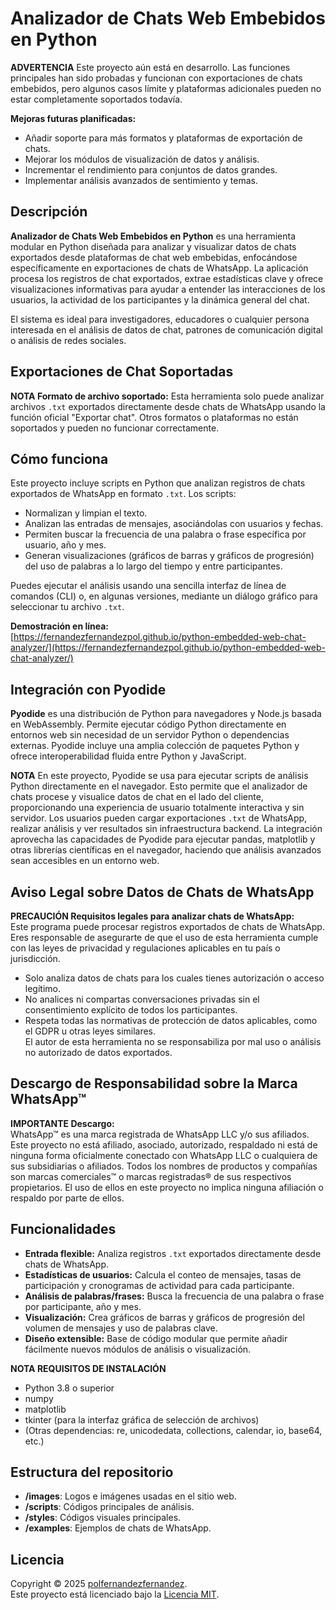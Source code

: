 # Analizador de Chats Web Embebidos en Python

**ADVERTENCIA** Este proyecto aún está en desarrollo. Las funciones principales han sido probadas y funcionan con exportaciones de chats embebidos, pero algunos casos límite y plataformas adicionales pueden no estar completamente soportados todavía.

**Mejoras futuras planificadas:**
- Añadir soporte para más formatos y plataformas de exportación de chats.
- Mejorar los módulos de visualización de datos y análisis.
- Incrementar el rendimiento para conjuntos de datos grandes.
- Implementar análisis avanzados de sentimiento y temas.

## Descripción

**Analizador de Chats Web Embebidos en Python** es una herramienta modular en Python diseñada para analizar y visualizar datos de chats exportados desde plataformas de chat web embebidas, enfocándose específicamente en exportaciones de chats de WhatsApp. La aplicación procesa los registros de chat exportados, extrae estadísticas clave y ofrece visualizaciones informativas para ayudar a entender las interacciones de los usuarios, la actividad de los participantes y la dinámica general del chat.

El sistema es ideal para investigadores, educadores o cualquier persona interesada en el análisis de datos de chat, patrones de comunicación digital o análisis de redes sociales.

## Exportaciones de Chat Soportadas

**NOTA Formato de archivo soportado:** Esta herramienta solo puede analizar archivos `.txt` exportados directamente desde chats de WhatsApp usando la función oficial "Exportar chat". Otros formatos o plataformas no están soportados y pueden no funcionar correctamente.

## Cómo funciona

Este proyecto incluye scripts en Python que analizan registros de chats exportados de WhatsApp en formato `.txt`. Los scripts:
- Normalizan y limpian el texto.
- Analizan las entradas de mensajes, asociándolas con usuarios y fechas.
- Permiten buscar la frecuencia de una palabra o frase específica por usuario, año y mes.
- Generan visualizaciones (gráficos de barras y gráficos de progresión) del uso de palabras a lo largo del tiempo y entre participantes.

Puedes ejecutar el análisis usando una sencilla interfaz de línea de comandos (CLI) o, en algunas versiones, mediante un diálogo gráfico para seleccionar tu archivo `.txt`.

**Demostración en línea:**  
[https://fernandezfernandezpol.github.io/python-embedded-web-chat-analyzer/](https://fernandezfernandezpol.github.io/python-embedded-web-chat-analyzer/)

## Integración con Pyodide

**Pyodide** es una distribución de Python para navegadores y Node.js basada en WebAssembly. Permite ejecutar código Python directamente en entornos web sin necesidad de un servidor Python o dependencias externas. Pyodide incluye una amplia colección de paquetes Python y ofrece interoperabilidad fluida entre Python y JavaScript.

**NOTA** En este proyecto, Pyodide se usa para ejecutar scripts de análisis Python directamente en el navegador. Esto permite que el analizador de chats procese y visualice datos de chat en el lado del cliente, proporcionando una experiencia de usuario totalmente interactiva y sin servidor. Los usuarios pueden cargar exportaciones `.txt` de WhatsApp, realizar análisis y ver resultados sin infraestructura backend. La integración aprovecha las capacidades de Pyodide para ejecutar pandas, matplotlib y otras librerías científicas en el navegador, haciendo que análisis avanzados sean accesibles en un entorno web.

## Aviso Legal sobre Datos de Chats de WhatsApp

**PRECAUCIÓN Requisitos legales para analizar chats de WhatsApp:**  
Este programa puede procesar registros exportados de chats de WhatsApp. Eres responsable de asegurarte de que el uso de esta herramienta cumple con las leyes de privacidad y regulaciones aplicables en tu país o jurisdicción.  
- Solo analiza datos de chats para los cuales tienes autorización o acceso legítimo.  
- No analices ni compartas conversaciones privadas sin el consentimiento explícito de todos los participantes.  
- Respeta todas las normativas de protección de datos aplicables, como el GDPR u otras leyes similares.  
El autor de esta herramienta no se responsabiliza por mal uso o análisis no autorizado de datos exportados.

## Descargo de Responsabilidad sobre la Marca WhatsApp™

**IMPORTANTE Descargo:**  
WhatsApp™ es una marca registrada de WhatsApp LLC y/o sus afiliados.  
Este proyecto no está afiliado, asociado, autorizado, respaldado ni está de ninguna forma oficialmente conectado con WhatsApp LLC o cualquiera de sus subsidiarias o afiliados. Todos los nombres de productos y compañías son marcas comerciales™ o marcas registradas® de sus respectivos propietarios. El uso de ellos en este proyecto no implica ninguna afiliación o respaldo por parte de ellos.

## Funcionalidades

- **Entrada flexible:** Analiza registros `.txt` exportados directamente desde chats de WhatsApp.
- **Estadísticas de usuarios:** Calcula el conteo de mensajes, tasas de participación y cronogramas de actividad para cada participante.
- **Análisis de palabras/frases:** Busca la frecuencia de una palabra o frase por participante, año y mes.
- **Visualización:** Crea gráficos de barras y gráficos de progresión del volumen de mensajes y uso de palabras clave.
- **Diseño extensible:** Base de código modular que permite añadir fácilmente nuevos módulos de análisis o visualización.

**NOTA REQUISITOS DE INSTALACIÓN**  
- Python 3.8 o superior  
- numpy  
- matplotlib  
- tkinter (para la interfaz gráfica de selección de archivos)  
- (Otras dependencias: re, unicodedata, collections, calendar, io, base64, etc.)

## Estructura del repositorio

- **/images**: Logos e imágenes usadas en el sitio web.  
- **/scripts**: Códigos principales de análisis.  
- **/styles**: Códigos visuales principales.  
- **/examples**: Ejemplos de chats de WhatsApp.

## Licencia

Copyright © 2025 [polfernandezfernandez](https://github.com/fernandezfernandezpol).  
Este proyecto está licenciado bajo la [Licencia MIT](../LICENSE.md).